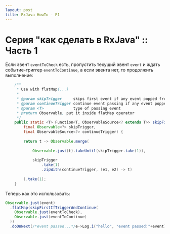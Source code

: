 ```yaml
---
layout: post
title: RxJava HowTo - P1
---
```

# Серия "как сделать в RxJava" :: Часть 1

Если эвент `eventToCheck` есть, пропустить текущий эвент `event` и ждать событие-триггер `eventToContinue`, а если эвента нет, то продолжить выполнение:

```java
	/**
	 * Use with flatMap(...)
	 *
	 * @param skipTrigger     skips first event if any event popped from skipTrigger
	 * @param continueTrigger continue event passing if any event popped from continueTrigger
	 * @param <T>             type of passing event
	 * @return Observable, put it inside flatMap operator
	 */
	public static <T> Function<T, ObservableSource<? extends T>> skipFirstIfTriggerAndContinue(
		final Observable<?> skipTrigger,
		final ObservableSource<?> continueTrigger) {
		
		return t -> Observable.merge(
			
			Observable.just(t).takeUntil(skipTrigger.take(1)),
			
			skipTrigger
				.take(1)
				.zipWith(continueTrigger, (e1, e2) -> t)
		
		).take(1);
	}
```

Теперь как это использовать:

```java
Observable.just(event)
  .flatMap(skipFirstIfTriggerAndContinue(
    Observable.just(eventToCheck),
    Observable.just(eventToContinue)
  ))
  .doOnNext(/*event passed...*/e->Log.i("hello", "event passed:"+event)
```
